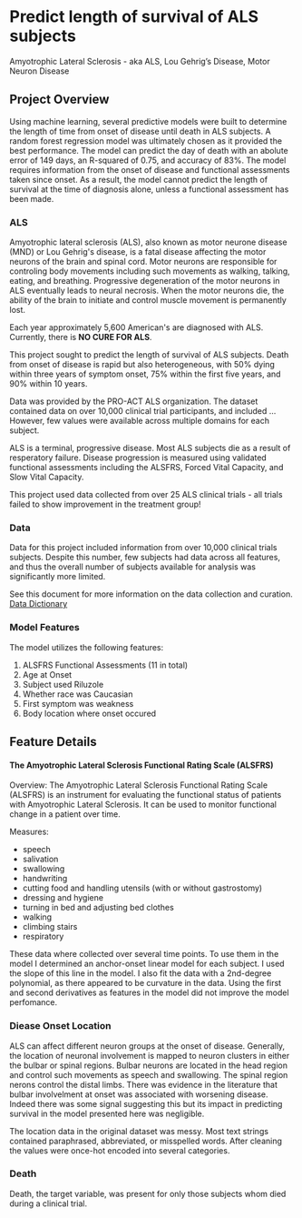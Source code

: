 # Predict length of survival of ALS subjects

Amyotrophic Lateral Sclerosis - aka ALS, Lou Gehrig’s Disease, Motor Neuron Disease   

## Project Overview  

Using machine learning, several predictive models were built to determine the length of time from onset of disease until death in ALS subjects. A random forest regression model was ultimately chosen as it provided the best performance. The model can predict the day of death with an abolute error of 149 days, an R-squared of 0.75, and accuracy of 83%. The model requires information from the onset of disease and functional assessments taken since onset. As a result, the model cannot predict the length of survival at the time of diagnosis alone, unless a functional assessment has been made. 

### ALS

Amyotrophic lateral sclerosis (ALS), also known as motor neurone disease (MND) or Lou Gehrig's disease, is a fatal disease affecting the motor neurons of the brain and spinal cord.  Motor neurons are responsible for controling body movements including such movements as walking, talking, eating, and breathing. Progressive degeneration of the motor neurons in ALS eventually leads to neural necrosis. When the motor neurons die, the ability of the brain to initiate and control muscle movement is permanently lost.  

Each year approximately 5,600 American's are diagnosed with ALS. Currently, there is **NO CURE FOR ALS**.
                
This project sought to predict the length of survival of ALS subjects. Death from onset of disease is rapid but also heterogeneous, with 50% dying within three years of symptom onset, 75% within the first five years, and 90% within 10 years. 

Data was provided by the PRO-ACT ALS organization. The dataset contained data on over 10,000 clinical trial participants, and included ... However, few values were available across multiple domains for each subject.  
                
ALS is a terminal, progressive disease. Most ALS subjects die as a result of resperatory failure. Disease progression is measured using validated functional assessments including the ALSFRS, Forced Vital Capacity, and Slow Vital Capacity.  

This project used data collected from over 25 ALS clinical trials - all trials failed to show improvement in the treatment group!
 

### Data

Data for this project included information from over 10,000 clinical trials subjects. Despite this number, few subjects had data across all features, and thus the overall number of subjects available for analysis was significantly more limited.

See this document for more information on the data collection and curation. [Data Dictionary](https://nctu.partners.org/ProACT/Document/DisplayLatest/2)


### Model Features
The model utilizes the following features:

1. ALSFRS Functional Assessments (11 in total)
2. Age at Onset
3. Subject used Riluzole
4. Whether race was Caucasian
5. First symptom was weakness
6. Body location where onset occured


## Feature Details
#### The Amyotrophic Lateral Sclerosis Functional Rating Scale (ALSFRS)

Overview:
The Amyotrophic Lateral Sclerosis Functional Rating Scale (ALSFRS) is an instrument for evaluating the functional status of patients with Amyotrophic Lateral Sclerosis. It can be used to monitor functional change in a patient over time.

Measures:
- speech
- salivation
- swallowing
- handwriting
- cutting food and handling utensils (with or without gastrostomy)
- dressing and hygiene
- turning in bed and adjusting bed clothes
- walking
- climbing stairs
- respiratory

These data where collected over several time points. To use them in the model I determined an anchor-onset linear model for each subject. I used the slope of this line in the model. I also fit the data with a 2nd-degree polynomial, as there appeared to be curvature in the data. Using the first and second derivatives as features in the model did not improve the model perfomance. 

### Diease Onset Location

ALS can affect different neuron groups at the onset of disease. Generally, the location of neuronal involvement is mapped to neuron clusters in either the bulbar or spinal regions. Bulbar neurons are located in the head region and control such movements as speech and swallowing. The spinal region nerons control the distal limbs. There was evidence in the literature that bulbar involvelment at onset was associated with worsening disease. Indeed there was some signal suggesting this but its impact in predicting survival in the model presented here was negligible.

The location data in the original dataset was messy. Most text strings contained paraphrased, abbreviated, or misspelled words. After cleaning the values were once-hot encoded into several categories.

### Death

Death, the target variable, was present for only those subjects whom died during a clinical trial.